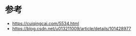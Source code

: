# 参考
+ https://cuiqingcai.com/5534.html
+ https://blog.csdn.net/u013211009/article/details/101428977
